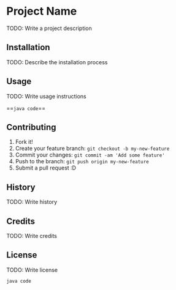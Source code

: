 
# Project Name
TODO: Write a project description
## Installation
TODO: Describe the installation process
## Usage
TODO: Write usage instructions

==`java code`==

## Contributing
1. Fork it!
2. Create your feature branch: `git checkout -b my-new-feature`
3. Commit your changes: `git commit -am 'Add some feature'`
4. Push to the branch: `git push origin my-new-feature`
5. Submit a pull request :D
## History
TODO: Write history
## Credits
TODO: Write credits
## License
TODO: Write license

`java code`
